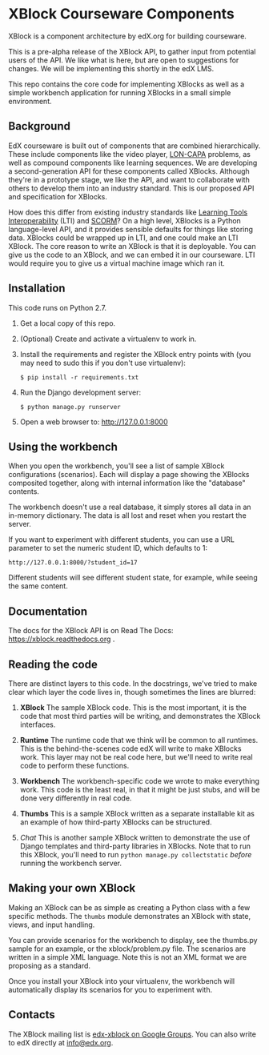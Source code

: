 XBlock Courseware Components
============================

XBlock is a component architecture by edX.org for building courseware.

This is a pre-alpha release of the XBlock API, to gather input from potential
users of the API.  We like what is here, but are open to suggestions for
changes. We will be implementing this shortly in the edX LMS.

This repo contains the core code for implementing XBlocks as well as a simple
workbench application for running XBlocks in a small simple environment.


Background
----------

EdX courseware is built out of components that are combined hierarchically.
These include components like the video player,
[LON-CAPA](http://www.lon-capa.org/) problems, as well as compound components
like learning sequences. We are developing a second-generation API for these
components called XBlocks. Although they're in a prototype stage, we like the
API, and want to collaborate with others to develop them into an industry
standard. This is our proposed API and specification for XBlocks.

How does this differ from existing industry standards like [Learning Tools
Interoperability](http://www.imsglobal.org/toolsinteroperability2.cfm) (LTI)
and [SCORM](http://scorm.com/scorm-explained/)? On a high level, XBlocks is a
Python language-level API, and it provides sensible defaults for things like
storing data. XBlocks could be wrapped up in LTI, and one could make an LTI
XBlock. The core reason to write an XBlock is that it is deployable. You can
give us the code to an XBlock, and we can embed it in our courseware. LTI would
require you to give us a virtual machine image which ran it.


Installation
------------

This code runs on Python 2.7.

1.  Get a local copy of this repo.

2.  (Optional)  Create and activate a virtualenv to work in.

3.  Install the requirements and register the XBlock entry points with (you may
    need to sudo this if you don't use virtualenv):

        $ pip install -r requirements.txt

4.  Run the Django development server:

        $ python manage.py runserver

5.  Open a web browser to: http://127.0.0.1:8000


Using the workbench
-------------------

When you open the workbench, you'll see a list of sample XBlock configurations
(scenarios).  Each will display a page showing the XBlocks composited together,
along with internal information like the "database" contents.

The workbench doesn't use a real database, it simply stores all data in an
in-memory dictionary.  The data is all lost and reset when you restart the
server.

If you want to experiment with different students, you can use a URL parameter
to set the numeric student ID, which defaults to 1:

    http://127.0.0.1:8000/?student_id=17

Different students will see different student state, for example, while seeing
the same content.


Documentation
-------------

The docs for the XBlock API is on Read The Docs:  https://xblock.readthedocs.org .


Reading the code
----------------

There are distinct layers to this code.  In the docstrings, we've tried to make
clear which layer the code lives in, though sometimes the lines are blurred:

1.  **XBlock** The sample XBlock code.  This is the most important, it is the
    code that most third parties will be writing, and demonstrates the XBlock
    interfaces.

2.  **Runtime** The runtime code that we think will be common to all runtimes.
    This is the behind-the-scenes code edX will write to make XBlocks work.
    This layer may not be real code here, but we'll need to write real code to
    perform these functions.

3.  **Workbench** The workbench-specific code we wrote to make everything work.
    This code is the least real, in that it might be just stubs, and will be
    done very differently in real code.

4.  **Thumbs** This is a sample XBlock written as a separate installable kit as
    an example of how third-party XBlocks can be structured.

5. *Chat* This is another sample XBlock written to demonstrate the use
   of Django templates and third-party libraries in XBlocks. Note that
   to run this XBlock, you'll need to run `python manage.py
   collectstatic` _before_ running the workbench server.


Making your own XBlock
----------------------

Making an XBlock can be as simple as creating a Python class with a few
specific methods.  The ``thumbs`` module demonstrates an XBlock with state,
views, and input handling.

You can provide scenarios for the workbench to display, see the thumbs.py
sample for an example, or the xblock/problem.py file.  The scenarios are
written in a simple XML language.  Note this is not an XML format we are
proposing as a standard.

Once you install your XBlock into your virtualenv, the workbench will
automatically display its scenarios for you to experiment with.


Contacts
--------

The XBlock mailing list is [edx-xblock on Google Groups](https://groups.google.com/forum/#!forum/edx-xblock). 
You can also write to edX directly at info@edx.org.
